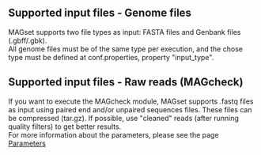 ## Supported input files - Genome files
MAGset supports two file types as input: FASTA files and Genbank files (.gbff/.gbk). <br/>
All genome files must be of the same type per execution, and the chose type must be defined at conf.properties, property "input_type".

## Supported input files - Raw reads (MAGcheck)
If you want to execute the MAGcheck module, MAGset supports .fastq files as input using paired end and/or unpaired sequences files. These files can be compressed (tar.gz). If possible, use "cleaned" reads (after running quality filters) to get better results.<br/>
For more information about the parameters, please see the page [Parameters](Parameters.md)
 
